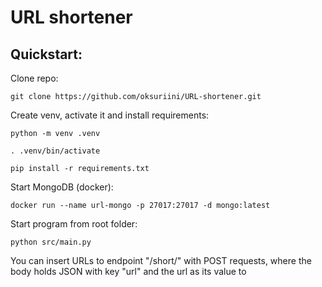 # URL shortener

## Quickstart:

Clone repo:

`git clone https://github.com/oksuriini/URL-shortener.git`

Create venv, activate it and install requirements:

`python -m venv .venv`

`. .venv/bin/activate`

`pip install -r requirements.txt`

Start MongoDB (docker):

`docker run --name url-mongo -p 27017:27017 -d mongo:latest`

Start program from root folder:

`python src/main.py`


You can insert URLs to endpoint "/short/" with POST requests, where the body holds JSON with key "url" and the url as its value to 

## 